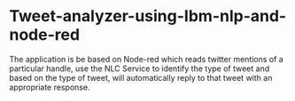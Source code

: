 # Tweet-analyzer-using-Ibm-nlp-and-node-red
The application is be based on Node-red which reads twitter mentions of a particular handle, use the NLC Service to identify the type of tweet and based on the type of tweet, will automatically reply to that tweet with an appropriate response.
